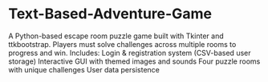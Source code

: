# Text-Based-Adventure-Game
A Python-based escape room puzzle game built with Tkinter and ttkbootstrap. Players must solve challenges across multiple rooms to progress and win.  Includes: Login &amp; registration system (CSV-based user storage)  Interactive GUI with themed images and sounds  Four puzzle rooms with unique challenges  User data persistence
